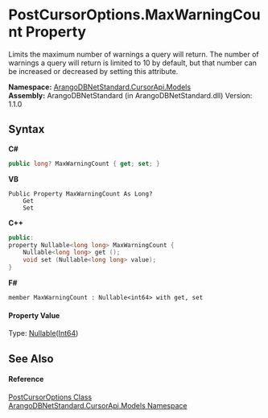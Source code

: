 # PostCursorOptions.MaxWarningCount Property 
 

Limits the maximum number of warnings a query will return. The number of warnings a query will return is limited to 10 by default, but that number can be increased or decreased by setting this attribute.

**Namespace:**&nbsp;<a href="35799343-7a53-6c3b-95d1-21ff990d1b8b">ArangoDBNetStandard.CursorApi.Models</a><br />**Assembly:**&nbsp;ArangoDBNetStandard (in ArangoDBNetStandard.dll) Version: 1.1.0

## Syntax

**C#**<br />
``` C#
public long? MaxWarningCount { get; set; }
```

**VB**<br />
``` VB
Public Property MaxWarningCount As Long?
	Get
	Set
```

**C++**<br />
``` C++
public:
property Nullable<long long> MaxWarningCount {
	Nullable<long long> get ();
	void set (Nullable<long long> value);
}
```

**F#**<br />
``` F#
member MaxWarningCount : Nullable<int64> with get, set

```


#### Property Value
Type: <a href="https://docs.microsoft.com/dotnet/api/system.nullable-1" target="_blank" rel="noopener noreferrer">Nullable</a>(<a href="https://docs.microsoft.com/dotnet/api/system.int64" target="_blank" rel="noopener noreferrer">Int64</a>)

## See Also


#### Reference
<a href="33e10911-ea6c-31b3-60fc-c57350209014">PostCursorOptions Class</a><br /><a href="35799343-7a53-6c3b-95d1-21ff990d1b8b">ArangoDBNetStandard.CursorApi.Models Namespace</a><br />